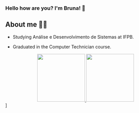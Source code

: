 ### Hello how are you? I'm Bruna! 👋 

<h2 align="auto"> About me 👩‍💻 </h2> 

- Studying Análise e Desenvolvimento de Sistemas at IFPB. 

- Graduated in the Computer Technician course.

<div align="center"> 
  <a href="ttps://github.com/Brunafern"> 
  <img height="150em" src="https://github-readme-stats.vercel.app/api?username=Brunafern&theme=swift&show_icons=true"/> 
  <img height="150em" src="https://github-readme-stats.vercel.app/api/top-langs/?username=Brunafern&layout=compact&langs_count=7&theme=swift"/> 
  </a>
</div>]
  
    
</div>
